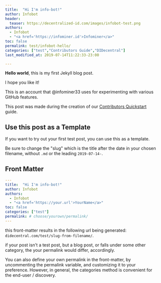 ```yaml
---
title:  "Hi I'm info-bot!"
author: Infobot
header:
  teaser: https://decentralized-id.com/images/infobot-test.png
authors:
  - Infobot
  - "<a href='https://infominer.id'>Infominer</a>"
toc: false
permalink: test/infobot-hello/
categories: ["test","Contributors Guide","DIDecentral"]
last_modified_at: 2019-07-14T11:22:33-23:00

---
```



**Hello world**, this is my first Jekyll blog post.

I hope you like it!

This is an account that @infominer33 uses for experimenting with various GitHub features.

This post was made during the creation of our [Contributors Quickstart](/contributors-quickstart/) guide.


## Use this post as a Template

If you want to try out your first test post, you can use this as a template.

Be sure to change the "slug" which is the title after the date in your chosen filename, without `.md` or the leading `2019-07-14-`.


## Front Matter 

```yaml
---
title:  "Hi I'm info-bot!"
author: Infobot
authors:
  - Infobot
  - "<a href='https://your.url'>YourName</a>"
toc: false
categories: ["test"]
permalink: # choose/yourown/permalink/
---
```

this front-matter results in the following url being generated: `didecentral.com/test/slug-from-filename/`.

if your post isn't a test post, but a blog post, or falls under some other category, the your permalink would differ, accordingly.

You can also define your own permalink in the front-matter, by uncommenting the permalink variable, and customizing it to your preference. However, in general, the categories method is convenient for the end-user / discovery.